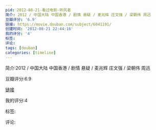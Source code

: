 ```yaml
---
pid: 2012-08-21-看过电影-听风者
简介: 2012 / 中国大陆 中国香港 / 剧情 悬疑 / 麦兆辉 庄文强 / 梁朝伟 周迅
豆瓣评分: '6.9'
链接: https://movie.douban.com/subject/6041191/
创建时间: '2012-08-21 22:44:16'
我的评分: '4'
标签:
评论:
tags: [douban]
categories: [timeline]
---
```

简介:2012 / 中国大陆 中国香港 / 剧情 悬疑 / 麦兆辉 庄文强 / 梁朝伟 周迅

豆瓣评分:6.9

[链接](https://movie.douban.com/subject/6041191/)

我的评分:4

标签:

评论:

